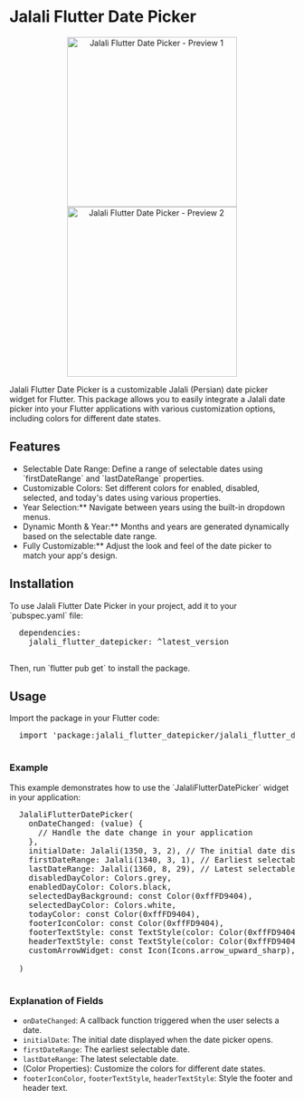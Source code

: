 <!DOCTYPE html>
<html lang="en">
<head>
  <meta charset="UTF-8">
  <meta name="viewport" content="width=device-width, initial-scale=1.0">
</head>
<body>
  <h1>Jalali Flutter Date Picker</h1>

  <p align="center">
    <img src="https://imgurl.ir/uploads/h707227_IMG_2087.jpg" width="300" alt="Jalali Flutter Date Picker - Preview 1" />
    <img src="https://imgurl.ir/uploads/x23995_IMG_2088.jpg" width="300" alt="Jalali Flutter Date Picker - Preview 2" />
  </p>

  <p>Jalali Flutter Date Picker is a customizable Jalali (Persian) date picker widget for Flutter. This package allows you to easily integrate a Jalali date picker into your Flutter applications with various customization options, including colors for different date states.</p>

<h2>Features</h2>

  <ul>
    <li>Selectable Date Range: Define a range of selectable dates using `firstDateRange` and `lastDateRange` properties.</li>
    <li>Customizable Colors: Set different colors for enabled, disabled, selected, and today's dates using various properties.</li>
    <li>Year Selection:** Navigate between years using the built-in dropdown menus.</li>
    <li>Dynamic Month & Year:** Months and years are generated dynamically based on the selectable date range.</li>
    <li>Fully Customizable:** Adjust the look and feel of the date picker to match your app's design.</li>
  </ul>

<h2>Installation</h2>

  <p>To use Jalali Flutter Date Picker in your project, add it to your `pubspec.yaml` file:</p>

  <pre>
  dependencies:
    jalali_flutter_datepicker: ^latest_version
  </pre>

  <p>Then, run `flutter pub get` to install the package.</p>

<h2>Usage</h2>

  <p>Import the package in your Flutter code:</p>

  <pre>
  import 'package:jalali_flutter_datepicker/jalali_flutter_datepicker.dart';
  </pre>

<h3>Example</h3>

  <p>This example demonstrates how to use the `JalaliFlutterDatePicker` widget in your application:</p>

  <pre>
  JalaliFlutterDatePicker(
    onDateChanged: (value) {
      // Handle the date change in your application
    },
    initialDate: Jalali(1350, 3, 2), // The initial date displayed
    firstDateRange: Jalali(1340, 3, 1), // Earliest selectable date
    lastDateRange: Jalali(1360, 8, 29), // Latest selectable date
    disabledDayColor: Colors.grey,
    enabledDayColor: Colors.black,
    selectedDayBackground: const Color(0xffFD9404),
    selectedDayColor: Colors.white,
    todayColor: const Color(0xffFD9404),
    footerIconColor: const Color(0xffFD9404),
    footerTextStyle: const TextStyle(color: Color(0xffFD9404), fontSize: 12),
    headerTextStyle: const TextStyle(color: Color(0xffFD9404)),
    customArrowWidget: const Icon(Icons.arrow_upward_sharp),

  )
  </pre>

<h3>Explanation of Fields</h3>

  <ul>
    <li><code>onDateChanged</code>: A callback function triggered when the user selects a date.</li>
    <li><code>initialDate</code>: The initial date displayed when the date picker opens.</li>
    <li><code>firstDateRange</code>: The earliest selectable date.</li>
    <li><code>lastDateRange</code>: The latest selectable date.</li>
    <li>(Color Properties): Customize the colors for different date states.</li>
    <li><code>footerIconColor</code>, <code>footerTextStyle</code>, <code>headerTextStyle</code>: Style the footer and header text.</li>
  </ul>
</body>
</html>

